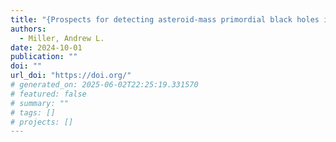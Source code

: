 ```yaml
---
title: "{Prospects for detecting asteroid-mass primordial black holes in extreme-mass-ratio inspirals with continuous gravitational waves}"
authors:
  - Miller, Andrew L.
date: 2024-10-01
publication: ""
doi: ""
url_doi: "https://doi.org/"
# generated_on: 2025-06-02T22:25:19.331570
# featured: false
# summary: ""
# tags: []
# projects: []
---
```

